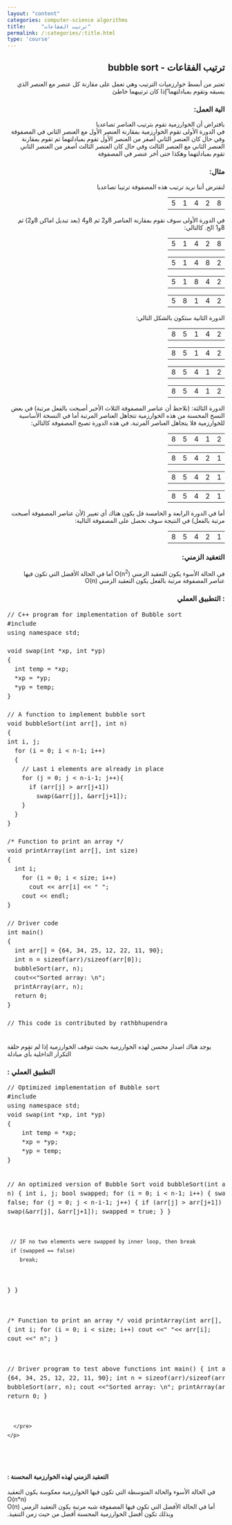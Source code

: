 ```yaml
---
layout: "content"
categories: computer-science algorithms
title:     "ترتيب الفقاعات"
permalink: /:categories/:title.html
type: 'course'
---
```

<div class="col-12">
<bdi>
  <h2>
    ترتيب الفقاعات - bubble sort
  </h2>

  <p class="content-p">
تعتبر من أبسط خوارزميات الترتيب وهي تعمل على مقارنة كل عنصر مع العنصر الذي يسبقه وتقوم بمبادلتهما ّإذا كان ترتيبهما خاطئ
  </p>

  <h3>
  الية العمل:
  </h3>

  <p class="content-p">
  بافتراض أن الخوارزمية تقوم بترتيب العناصر تصاعديا <br>
  في الدورة الأولى تقوم الخوارزمية بمقارنة العنصر الأول مع العنصر الثاني في المصفوفة وفي حال كان العنصر الثاني أصغر من العنصر الأول تقوم بمبادلتهما ثم تقوم بمقارنة العنصر الثاني مع العنصر الثالث وفي حال كان العنصر الثالث  أصغر من العنصر الثاني تقوم بمبادلتهما وهكذا حتى أخر عنصر في المصفوفة
  </p>

  <h3>
مثال:
  </h3>
  <p class="content-p">
    لنفترض أننا نريد ترتيب هذه المصفوفة ترتيبا تصاعديا
  </p>

  <div class="text-center">
    <table class="table table-bordered">
      <tr>
        <td>8 </td>
        <td>2 </td>
        <td>4 </td>
        <td>1 </td>
        <td>5 </td>
      </tr>
    </table>
  </div>
  <p class="content-p">
    في الدورة الأولى سوف نقوم بمقارنة العناصر 8و2 ثم 8و4 (بعد تبديل اماكن 8و2) ثم 8و1 الخ. كالتالي:
  </p>
  <div class="text-center">
    <table class="table table-bordered">
      <tr>
        <td class="item-selected">8 </td>
        <td class="item-selected">2 </td>
        <td>4 </td>
        <td>1 </td>
        <td>5 </td>
      </tr>
    </table>
  </div>
  <div class="text-center">
    <table class="table table-bordered">
      <tr>
        <td>2 </td>
        <td class="item-selected">8 </td>
        <td class="item-selected">4 </td>
        <td>1 </td>
        <td>5 </td>
      </tr>
    </table>
  </div>
  <div class="text-center">
    <table class="table table-bordered">
      <tr>
        <td>2 </td>
        <td>4 </td>
        <td class="item-selected">8 </td>
        <td class="item-selected">1 </td>
        <td>5 </td>
      </tr>
    </table>
  </div>
  <div class="text-center">
    <table class="table table-bordered">
      <tr>
        <td>2 </td>
        <td>4 </td>
        <td>1 </td>
        <td class="item-selected">8 </td>
        <td class="item-selected">5 </td>
      </tr>
    </table>
  </div>
  <p class="content-p">
    الدورة الثانية ستكون بالشكل التالي:
  </p>
  <div class="text-center">
    <table class="table table-bordered">
      <tr>
        <td class="item-selected">2 </td>
        <td class="item-selected">4 </td>
        <td>1 </td>
        <td>5 </td>
        <td>8 </td>
      </tr>
    </table>
  </div>
  <div class="text-center">
    <table class="table table-bordered">
      <tr>
        <td>2 </td>
        <td class="item-selected">4 </td>
        <td class="item-selected">1 </td>
        <td>5 </td>
        <td>8 </td>
      </tr>
    </table>
  </div>
  <div class="text-center">
    <table class="table table-bordered">
      <tr>
        <td>2 </td>
        <td>1 </td>
        <td class="item-selected">4 </td>
        <td class="item-selected">5 </td>
        <td>8 </td>
      </tr>
    </table>
  </div>
  <div class="text-center">
    <table class="table table-bordered">
      <tr>
        <td>2 </td>
        <td>1 </td>
        <td>4 </td>
        <td class="item-selected">5 </td>
        <td class="item-selected">8 </td>
      </tr>
    </table>
  </div>
  <p class="content-p">
    الدورة الثالثة: (نلاحظ أن عناصر المصفوفة الثلاث الأخير أصبحت بالفعل مرتبة) في بعض النسخ المحسنة من هذه الخوارزمية تتجاهل العناصر المرتبة أما في النسخة الأساسية للخوارزمية فلا يتجاهل العناصر المرتبة. في هذه الدورة تصبح المصفوفة كالتالي:
  </p>
  <div class="text-center">
    <table class="table table-bordered">
      <tr>
        <td class="item-selected">2 </td>
        <td class="item-selected">1 </td>
        <td>4 </td>
        <td>5 </td>
        <td>8 </td>
      </tr>
    </table>
  </div>
  <div class="text-center">
    <table class="table table-bordered">
      <tr>
        <td>1 </td>
        <td class="item-selected">2 </td>
        <td class="item-selected">4 </td>
        <td>5 </td>
        <td>8 </td>
      </tr>
    </table>
  </div>
  <div class="text-center">
    <table class="table table-bordered">
      <tr>
        <td>1 </td>
        <td>2 </td>
        <td class="item-selected">4 </td>
        <td class="item-selected">5 </td>
        <td>8 </td>
      </tr>
    </table>
  </div>
  <div class="text-center">
    <table class="table table-bordered">
      <tr>
        <td>1 </td>
        <td>2 </td>
        <td>4 </td>
        <td class="item-selected">5 </td>
        <td class="item-selected">8 </td>
      </tr>
    </table>
  </div>
  <p class="content-p">
أما في الدورة الرابعة و الخامسة فل يكون هناك أي تغيير (لأن عناصر المصفوفة أصبحت مرتبة بالفعل) في النتيجة سوف نحصل على المصفوفة التالية:
  </p>
  <div class="text-center">
    <table class="table table-bordered">
      <tr>
        <td>1 </td>
        <td>2 </td>
        <td>4 </td>
        <td>5 </td>
        <td>8 </td>
      </tr>
    </table>
  </div>
  <h3>
التعقيد الزمني:
  </h3>
  <p class="content-p">
  في الحالة الأسوء يكون التعقيد الزمني
  O(n<sup>2</sup>)
  أما في الحالة الأفضل التي تكون فيها عناصر المصفوفة مرتبة بالفعل يكون التعقيد الزمني
  O(n)
  </p>
  <h3>
 : التطبيق العملي 
  </h3>
</bdi>
  <div class="code-box">
    <p>
    <pre style="line-height: 1.5em;">
// C++ program for implementation of Bubble sort 
#include <bits/stdc++.h>
using namespace std;
      
void swap(int *xp, int *yp) 
{ 
  int temp = *xp; 
  *xp = *yp; 
  *yp = temp; 
} 
      
// A function to implement bubble sort 
void bubbleSort(int arr[], int n) 
{ 
int i, j; 
  for (i = 0; i < n-1; i++)
  {
    // Last i elements are already in place 
    for (j = 0; j < n-i-1; j++){ 
      if (arr[j] > arr[j+1]) 
        swap(&arr[j], &arr[j+1]);
    } 
  }
} 
      
/* Function to print an array */
void printArray(int arr[], int size) 
{ 
  int i; 
    for (i = 0; i < size; i++) 
      cout << arr[i] << " "; 
    cout << endl; 
} 
      
// Driver code 
int main() 
{ 
  int arr[] = {64, 34, 25, 12, 22, 11, 90}; 
  int n = sizeof(arr)/sizeof(arr[0]); 
  bubbleSort(arr, n); 
  cout<<"Sorted array: \n"; 
  printArray(arr, n); 
  return 0; 
} 
      
// This code is contributed by rathbhupendra
      </pre>
    </p>
  </div>
  <p class="content-p">
  يوجد هناك اصدار محسن لهذه الخوارزمية بحيث تتوقف الخوارزمية إذا لم تقوم حلقة التكرار الداخلية بأي مبادلة 
  </p>
   <h3>
: التطبيق العملي 
  </h3>
    <div class="code-box">
    <p>
    <pre style="line-height: 1.5em;">
// Optimized implementation of Bubble sort
#include <bits/stdc++.h>
using namespace std;
void swap(int *xp, int *yp)
{
    int temp = *xp;
    *xp = *yp;
    *yp = temp;
}
 
// An optimized version of Bubble Sort
void bubbleSort(int arr[], int n)
{
   int i, j;
   bool swapped;
   for (i = 0; i < n-1; i++)
   {
     swapped = false;
     for (j = 0; j < n-i-1; j++)
     {
        if (arr[j] > arr[j+1])
        {
           swap(&arr[j], &arr[j+1]);
           swapped = true;
        }
     }
 
     // IF no two elements were swapped by inner loop, then break
     if (swapped == false)
        break;
   }
}
 
/* Function to print an array */
void printArray(int arr[], int size)
{
    int i;
    for (i = 0; i < size; i++)
        cout <<" "<< arr[i];
    cout <<" n";
}
 
// Driver program to test above functions
int main()
{
    int arr[] = {64, 34, 25, 12, 22, 11, 90};
    int n = sizeof(arr)/sizeof(arr[0]);
    bubbleSort(arr, n);
    cout <<"Sorted array: \n";
    printArray(arr, n);
    return 0;
}
 

      </pre>
    </p>
  </div>
  <h4>:  التعقيد الزمني لهذه الخوارزمية المحسنة </h4>
  <p class="content-p">
  <bdi>
  في الحالة الأسوء والحالة المتوسطة التي تكون فيها الخوارزمية معكوسة يكون التعقيد O(n*n)
  <br>
أما في الحالة الأفضل التي تكون فيها المصفوفة شبه مرتبة يكون التعقيد الزمني O(n)
<br>
وبذلك تكون أفضل الخوارزمية المحسنة أفضل من حيث زمن التنفيذ.
</bdi>
</p>
</div>
